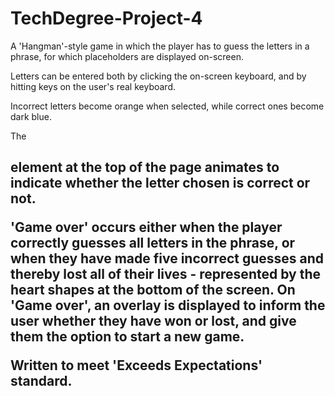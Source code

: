 # TechDegree-Project-4

A 'Hangman'-style game in which the player has to guess the letters in a phrase, for which placeholders are displayed on-screen.

Letters can be entered both by clicking the on-screen keyboard, and by hitting keys on the user's real keyboard.

Incorrect letters become orange when selected, while correct ones become dark blue.

The <h2> element at the top of the page animates to indicate whether the letter chosen is correct or not.

'Game over' occurs either when the player correctly guesses all letters in the phrase, or when they have made five incorrect guesses and thereby lost all of their lives - represented by the heart shapes at the bottom of the screen. On 'Game over', an overlay is displayed to inform the user whether they have won or lost, and give them the option to start a new game.

Written to meet 'Exceeds Expectations' standard.

